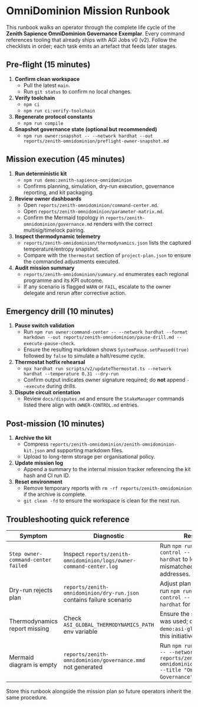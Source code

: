 # OmniDominion Mission Runbook

This runbook walks an operator through the complete life cycle of the **Zenith Sapience OmniDominion Governance Exemplar**. Every command references tooling that already ships with AGI Jobs v0 (v2). Follow the checklists in order; each task emits an artefact that feeds later stages.

## Pre-flight (15 minutes)

1. **Confirm clean workspace**
   - Pull the latest `main`.
   - Run `git status` to confirm no local changes.
2. **Verify toolchain**
   - `npm ci`
   - `npm run ci:verify-toolchain`
3. **Regenerate protocol constants**
   - `npm run compile`
4. **Snapshot governance state (optional but recommended)**
   - `npm run owner:snapshot -- --network hardhat --out reports/zenith-omnidominion/preflight-owner-snapshot.md`

## Mission execution (45 minutes)

1. **Run deterministic kit**
   - `npm run demo:zenith-sapience-omnidominion`
   - Confirms planning, simulation, dry-run execution, governance reporting, and kit packaging.
2. **Review owner dashboards**
   - Open `reports/zenith-omnidominion/command-center.md`.
   - Open `reports/zenith-omnidominion/parameter-matrix.md`.
   - Confirm the Mermaid topology in `reports/zenith-omnidominion/governance.md` renders with the correct multisig/timelock pairing.
3. **Inspect thermodynamic telemetry**
   - `reports/zenith-omnidominion/thermodynamics.json` lists the captured temperature/entropy snapshot.
   - Compare with the `thermostat` section of `project-plan.json` to ensure the commanded adjustments executed.
4. **Audit mission summary**
   - `reports/zenith-omnidominion/summary.md` enumerates each regional programme and its KPI outcome.
   - If any scenario is flagged `WARN` or `FAIL`, escalate to the owner delegate and rerun after corrective action.

## Emergency drill (10 minutes)

1. **Pause switch validation**
   - Run `npm run owner:command-center -- --network hardhat --format markdown --out reports/zenith-omnidominion/pause-drill.md --execute-pause-check`.
   - Ensure the resulting markdown shows `SystemPause.setPaused(true)` followed by `false` to simulate a halt/resume cycle.
2. **Thermostat hotfix rehearsal**
   - `npx hardhat run scripts/v2/updateThermostat.ts --network hardhat --temperature 0.31 --dry-run`
   - Confirm output indicates owner signature required; do **not** append `--execute` during drills.
3. **Dispute circuit orientation**
   - Review `docs/disputes.md` and ensure the `StakeManager` commands listed there align with `OWNER-CONTROL.md` entries.

## Post-mission (10 minutes)

1. **Archive the kit**
   - Compress `reports/zenith-omnidominion/zenith-omnidominion-kit.json` and supporting markdown files.
   - Upload to long-term storage per organisational policy.
2. **Update mission log**
   - Append a summary to the internal mission tracker referencing the kit hash and CI run ID.
3. **Reset environment**
   - Remove temporary reports with `rm -rf reports/zenith-omnidominion` if the archive is complete.
   - `git clean -fd` to ensure the workspace is clean for the next run.

## Troubleshooting quick reference

| Symptom | Diagnostic | Resolution |
| --- | --- | --- |
| `Step owner-command-center failed` | Inspect `reports/zenith-omnidominion/logs/owner-command-center.log` | Run `npm run owner:verify-control -- --network hardhat` to locate mismatched owner addresses. |
| Dry-run rejects plan | `reports/zenith-omnidominion/dry-run.json` contains failure scenario | Adjust plan parameters or run `npm run owner:mission-control -- --network hardhat` for deeper context. |
| Thermodynamics report missing | Check `ASI_GLOBAL_THERMODYNAMICS_PATH` env variable | Ensure the shell wrapper was used; do not call `demo:asi-global` directly for this initiative. |
| Mermaid diagram is empty | `reports/zenith-omnidominion/governance.mmd` not generated | Run `npm run owner:diagram -- --network hardhat --out reports/zenith-omnidominion/governance.md --title "OmniDominion Governance"`. |

Store this runbook alongside the mission plan so future operators inherit the same procedure.
